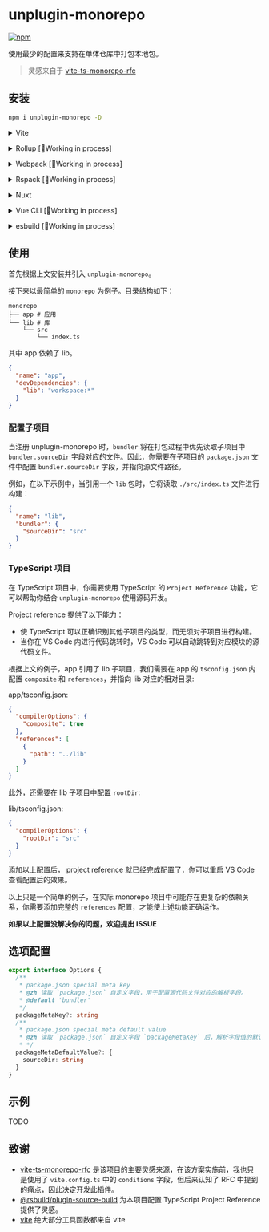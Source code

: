 # unplugin-monorepo

[![npm](https://img.shields.io/npm/v/unplugin-monorepo?color=91B2D4&label=)](https://npmjs.com/package/unplugin-monorepo)

使用最少的配置来支持在单体仓库中打包本地包。

> 灵感来自于 [vite-ts-monorepo-rfc](https://github.com/vitejs/vite-ts-monorepo-rfc/blob/main/RFC-v1.md#5-vitebundler-packagejson-configuration)

## 安装

```bash
npm i unplugin-monorepo -D
```

<details>
<summary>Vite</summary><br>

```ts
// vite.config.ts
import { viteMonorepo } from 'unplugin-monorepo/vite';

export default defineConfig({
  plugins: [
    viteMonorepo({ /* options */ }),
  ],
});
```

<br></details>

<details>
<summary>Rollup [🚧Working in process]</summary><br>

<br></details>

<details>
<summary>Webpack [🚧Working in process]</summary><br>

<br></details>

<details>
<summary>Rspack [🚧Working in process]</summary><br>

<br></details>

<details>
<summary>Nuxt</summary><br>

> 当前只支持 VITE

```ts
// nuxt.config.js
export default defineNuxtConfig({
  modules: [
    ['unplugin-monorepo/nuxt', { /* options */ }],
  ],
});
```

> 此模块适用于 Nuxt 2 和 [Nuxt Vite](https://github.com/nuxt/vite)

<br></details>

<details>
<summary>Vue CLI [🚧Working in process]</summary><br>

<br></details>

<details>
<summary>esbuild [🚧Working in process]</summary><br>

<br></details>

## 使用

首先根据上文安装并引入 `unplugin-monorepo`。

接下来以最简单的 `monorepo` 为例子。目录结构如下：

```
monorepo
├── app # 应用
└── lib # 库
    └── src
        └── index.ts
```

其中 app 依赖了 lib。

```json
{
  "name": "app",
  "devDependencies": {
    "lib": "workspace:*"
  }
}
```

### 配置子项目

当注册 unplugin-monorepo 时，`bundler` 将在打包过程中优先读取子项目中 `bundler.sourceDir` 字段对应的文件。因此，你需要在子项目的 `package.json` 文件中配置 `bundler.sourceDir` 字段，并指向源文件路径。

例如，在以下示例中，当引用一个 `lib` 包时，它将读取 `./src/index.ts` 文件进行构建：

```json
{
  "name": "lib",
  "bundler": {
    "sourceDir": "src"
  }
}
```

### TypeScript 项目

在 TypeScript 项目中，你需要使用 TypeScript 的 `Project Reference` 功能，它可以帮助你结合 `unplugin-monorepo` 使用源码开发。

Project reference 提供了以下能力：

- 使 TypeScript 可以正确识别其他子项目的类型，而无须对子项目进行构建。
- 当你在 VS Code 内进行代码跳转时，VS Code 可以自动跳转到对应模块的源代码文件。

根据上文的例子，app 引用了 lib 子项目，我们需要在 app 的 `tsconfig.json` 内配置 `composite` 和 `references`，并指向 lib 对应的相对目录:

app/tsconfig.json: 

```json
{
  "compilerOptions": {
    "composite": true
  },
  "references": [
    {
      "path": "../lib"
    }
  ]
}
```

此外，还需要在 lib 子项目中配置 `rootDir`:

lib/tsconfig.json: 

```json
{
  "compilerOptions": {
    "rootDir": "src"
  }
}
```

添加以上配置后， project reference 就已经完成配置了，你可以重启 VS Code 查看配置后的效果。

以上只是一个简单的例子，在实际 monorepo 项目中可能存在更复杂的依赖关系，你需要添加完整的 `references` 配置，才能使上述功能正确运作。

**如果以上配置没解决你的问题，欢迎提出 ISSUE**

## 选项配置

```ts
export interface Options {
  /**
   * package.json special meta key
   * @zh 读取 `package.json` 自定义字段，用于配置源代码文件对应的解析字段。
   * @default 'bundler'
   */
  packageMetaKey?: string
  /**
   * package.json special meta default value
   * @zh 读取 `package.json` 自定义字段 `packageMetaKey` 后，解析字段值的默认值。
   * */
  packageMetaDefaultValue?: {
    sourceDir: string
  }
}
```

## 示例

TODO

## 致谢

- [vite-ts-monorepo-rfc](https://github.com/vitejs/vite-ts-monorepo-rfc) 是该项目的主要灵感来源，在该方案实施前，我也只是使用了 `vite.config.ts` 中的 `conditions` 字段，但后来认知了 RFC 中提到的痛点，因此决定开发此插件。
- [@rsbuild/plugin-source-build](https://github.com/web-infra-dev/rsbuild/tree/main/packages/plugin-source-build) 为本项目配置 TypeScript Project Reference 提供了灵感。
- [vite](https://github.com/vitejs/vite) 绝大部分工具函数都来自 vite